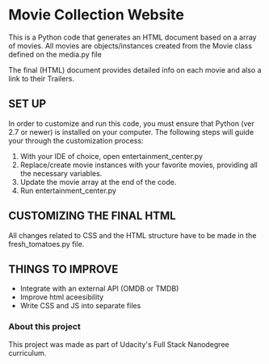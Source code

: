 # Movie Collection Website
This is a Python code that generates an HTML document based on a array of movies. All movies are objects/instances created from the Movie class defined on the media.py file

The final (HTML) document provides detailed info on each movie and also a link to their Trailers.

## SET UP
In order to customize and run this code, you must ensure that Python (ver 2.7 or newer) is installed on your computer. The following steps will guide your through the customization process:

1. With your IDE of choice, open entertainment_center.py
2. Replace/create movie instances with your favorite movies, providing all the necessary variables.
3. Update the movie array at the end of the code.
4. Run entertainment_center.py

## CUSTOMIZING THE FINAL HTML
All changes related to CSS and the HTML structure have to be made in the fresh_tomatoes.py file.

## THINGS TO IMPROVE
* Integrate with an external API (OMDB or TMDB)
* Improve html aceesibility
* Write CSS and JS into separate files

### About this project
This project was made as part of Udacity's Full Stack Nanodegree curriculum.